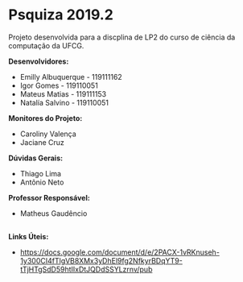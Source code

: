﻿# Psquiza 2019.2

Projeto desenvolvida para a discplina de LP2 do curso de ciência da computação da UFCG.

**Desenvolvidores:**

 - Emilly Albuquerque - 119111162
 - Igor Gomes - 119110051
 - Mateus Matias - 119111153
 - Natalía Salvino - 119110051

**Monitores do Projeto:**

 - Caroliny Valença
 - Jaciane Cruz

**Dúvidas Gerais:**

 - Thiago Lima
 - Antônio Neto

 **Professor Responsável:**
 
 - Matheus Gaudêncio
## 
**Links Úteis:**

 - https://docs.google.com/document/d/e/2PACX-1vRKnuseh-1y300CI4fTlgVB8XMx3yDhEl9fg2NfkyrBDqYT9-tTjHTgSdD59htIIxDtJQDdSSYLzrnv/pub
##
